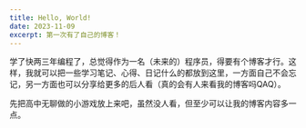```yaml
---
title: Hello, World!
date: 2023-11-09
excerpt: 第一次有了自己的博客！
---
```


学了快两三年编程了，总觉得作为一名（未来的）程序员，得要有个博客才行。这样，我就可以把一些学习笔记、心得、日记什么的都放到这里，一方面自己不会忘记，另一方面也可以分享给更多的后人看（真的会有人来看我的博客吗QAQ）。

先把高中无聊做的小游戏放上来吧，虽然没人看，但至少可以让我的博客内容多一点。